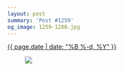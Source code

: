 ```yaml
---
layout: post
summary: 'Post #1259'
og_image: 1259-1280.jpg
---
```


<div class="post">
 <time>
  <a href="/1259">
   {{ page.date | date: "%B %-d, %Y" }}
  </a>
 </time>
 <a href="/1259">
  <figure data-taken="1/3/2021">
   <img sizes="(min-width: 700px) 50vw, calc(100vw - 2rem)" src="{{ site.assets_url }}/1259-640.jpg" srcset="{{ site.assets_url }}/1259-320.jpg 320w, {{ site.assets_url }}/1259-640.jpg 640w, {{ site.assets_url }}/1259-960.jpg 960w, {{ site.assets_url }}/1259-1280.jpg 1280w"/>
  </figure>
 </a>
</div>
